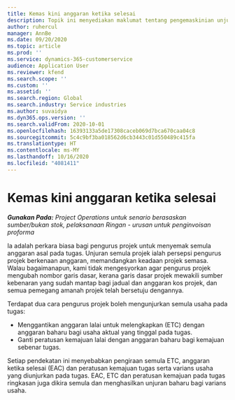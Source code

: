 ```yaml
---
title: Kemas kini anggaran ketika selesai
description: Topik ini menyediakan maklumat tentang pengemaskinian unjuran usaha ke atas projek.
author: ruhercul
manager: AnnBe
ms.date: 09/20/2020
ms.topic: article
ms.prod: ''
ms.service: dynamics-365-customerservice
audience: Application User
ms.reviewer: kfend
ms.search.scope: ''
ms.custom: ''
ms.assetid: ''
ms.search.region: Global
ms.search.industry: Service industries
ms.author: suvaidya
ms.dyn365.ops.version: ''
ms.search.validFrom: 2020-10-01
ms.openlocfilehash: 16393133a5de17308caceb069d7bca670caa04c8
ms.sourcegitcommit: 5c4c9bf3ba018562d6cb3443c01d550489c415fa
ms.translationtype: HT
ms.contentlocale: ms-MY
ms.lasthandoff: 10/16/2020
ms.locfileid: "4081411"
---
```

# <a name="update-estimate-at-completion"></a>Kemas kini anggaran ketika selesai

_**Gunakan Pada:** Project Operations untuk senario berasaskan sumber/bukan stok, pelaksanaan Ringan - urusan untuk penginvoisan proforma_

Ia adalah perkara biasa bagi pengurus projek untuk menyemak semula anggaran asal pada tugas. Unjuran semula projek ialah persepsi pengurus projek berkenaan anggaran, memandangkan keadaan projek semasa. Walau bagaimanapun, kami tidak mengesyorkan agar pengurus projek mengubah nombor garis dasar, kerana garis dasar projek mewakili sumber kebenaran yang sudah mantap bagi jadual dan anggaran kos projek, dan semua pemegang amanah projek telah bersetuju dengannya.

Terdapat dua cara pengurus projek boleh mengunjurkan semula usaha pada tugas:

- Menggantikan anggaran lalai untuk melengkapkan (ETC) dengan anggaran baharu bagi usaha aktual yang tinggal pada tugas. 
- Ganti peratusan kemajuan lalai dengan anggaran baharu bagi kemajuan sebenar tugas.

Setiap pendekatan ini menyebabkan pengiraan semula ETC, anggaran ketika selesai (EAC) dan peratusan kemajuan tugas serta varians usaha yang diunjurkan pada tugas. EAC, ETC dan peratusan kemajuan pada tugas ringkasan juga dikira semula dan menghasilkan unjuran baharu bagi varians usaha.
